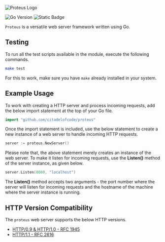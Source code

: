 ![Proteus Logo](https://static.citadelofcode.com/proteus/logo.png)

![Go Version](https://img.shields.io/badge/go-1.22.1-blue) ![Static Badge](https://img.shields.io/badge/powered_by-Citadel_of_Code-orange)

`Proteus` is a versatile web server framework written using Go.

## Testing

To run all the test scripts available in the module, execute the following commands.

```bash
make test
```

For this to work, make sure you have `make` already installed in your system.

## Example Usage

To work with creating a HTTP server and process incoming requests, add the below import statement at the top of your Go file.

```go
import "github.com/citadelofcode/proteus"
```

Once the import statement is included, use the below statement to create a new instance of a web server to handle incoming HTTP requests.

```go
server := proteus.NewServer()
```

Please note that, the above statement merely creates an instance of the web server. To make it listen for incoming requests, use the **Listen()** method of the server instance, as given below.

```go
server.Listen(8080, "localhost")
```

The **Listen()** method accepts two arguments - the port number where the server will listen for incoming requests and the hostname of the machine where the server instance is running.

## HTTP Version Compatibility

The `proteus` web server supports the below HTTP versions.

- [HTTP/0.9 & HTTP/1.0 - RFC 1945](https://datatracker.ietf.org/doc/html/rfc1945)
- [HTTP/1.1 - RFC 2616](https://datatracker.ietf.org/doc/html/rfc2616#autoid-45)
